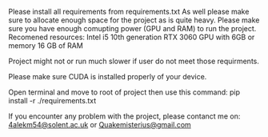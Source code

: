 Please install all requirements from requirements.txt
As well please make sure to allocate enough space for the project as is quite heavy. 
Please make sure you have enough comupting power (GPU and RAM) to run the project. 
Recomened resources:
Intel i5 10th generation
RTX 3060 GPU with 6GB or memory
16 GB of RAM

Project might not or run much slower if user do not meet those requirments. 

Please make sure CUDA is installed properly of your device. 

Open terminal and move to root of project then use this command:
pip install -r ./requirements.txt

If you encounter any problem with the project, please contanct me on:
4alekm54@solent.ac.uk
or
Quakemisterius@gmail.com
